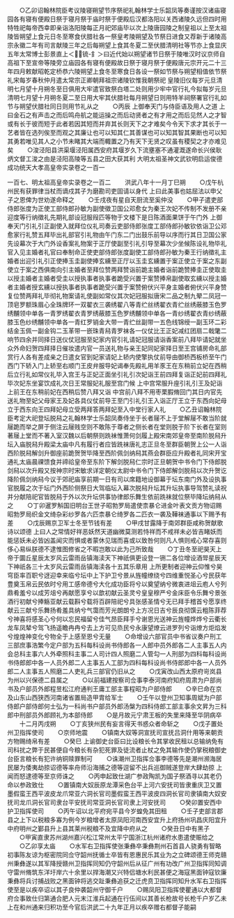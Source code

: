 <!-- { "loadSidebar": true } -->
　　○乙卯诏翰林院臣考议陵寝朔望节序祭祀礼翰林学士乐韶凤等奏谨按汉诸庙寝园各有寝有便殿日祭于寝月祭于庙时祭于便殿后汉都洛阳以关西诸陵久远但四时用特牲祀每帝西幸即亲诣洛阳陵每正月祀郊庙毕以次上陵唐园陵之制皇祖以上至太祖陵皆朔望上食元日冬至寒食伏腊社各一祭皇考陵朔望及节祭日进食又荐新于诸陵高宗永徽二年有司言献陵三年之后每朔望上食其冬夏二至伏腊清明社等节亦上食显庆五年太常博士彭景直上＜锍-釒＞曰近代始以朔望诸节日祭于陵唯汉时议京师自高祖下至宣帝等陵旁立庙园各有寝有便殿故日祭于寝月祭于便殿唐元宗开元二十三年四月敕献昭乾定桥恭六陵朔望上食冬至寒食日各设一祭如节祭与朔望相值依节祭礼宋每岁春秋仲月遣太常宗正卿朝拜祖宗诸陵钦惟我朝祭祀  皇陵旧仪每岁元旦清明七月望十月朔冬至日俱用大牢遣官致祭白塔二处则用少牢中官行礼今拟每岁元旦清明七月望十月朔冬夏二至日用大牢其伏腊社每月朔望日则用特羊祠祭署官行礼如节与朔望伏腊社同日则用节礼从之
　　○丙辰  上御奉天门与侍臣语及用人之道  上曰金石之有声击之而后鸣舟航之能运操之而后动贤者之有才用之而后见然人之才智或有长于彼而短于此者若因其短而并弃其长则天下之才难矣今令天下求才其长于一艺者皆在选列俟至而观之其廉让也可以知其仁其善谋也可以知其智其果断也可以知其勇若唯见其人之小节未睹其大端而輙置之乃有天下无贤之叹虽有稷契之才亦难见矣
　　○浚泾阳县洪渠堰泾阳属西安府其堰岁久下流壅塞不通灌溉遂命长兴侯耿炳文督工浚之由是泾阳高陵等五县之田大获其利
大明太祖圣神文武钦明启运俊德成功统天大孝高皇帝实录卷之一百一


一百七、明太祖高皇帝实录卷之一百二
　　洪武八年十一月丁巳朔
　　○戊午杭州民有获罪律当杖而谪戍其子为磨勘司吏固请以身代  上曰此美事也姑屈法以申父子之恩俾为世劝遂命释之
　　○壬戌夜有星自天厨流至奚仲没
　　○甲子遣吏部侍郎张度为正使工部侍郎孙敏为副使徵卫国公邓愈女为秦王次妃不传制不发册不亲迎度等行纳徵礼先期礼部设冠服叚匹等物于文楼下是日陈酒面果饼于午门外  上御奉天门引礼引正副使入就拜位仪礼司奏云吏部侍郎张度工部侍郎孙敏钦依诣卫公邓愈家行礼赞五拜毕出礼部官引礼物由午门东二门出鼓乐前导以序而行其日卫国公家先设幕次于大门外设香案礼物案于正厅使副至引礼引导至幕次少坐候陈设礼物毕礼官入见主婚者礼官曰奉制命正使吏部侍郎张度副使工部侍郎孙敏为秦王行纳徵礼主婚者出迎引礼引正使捧玉圭副使捧玄纁至正厅以玉圭玄纁置于案正使立于案之东副使立于案之西俱南向引主婚者至拜位赞两拜赞诣前跪主婚者诣前跪赞捧圭正使取圭以授主婚者主婚者受圭以授执事者执事者跪受兴置于案赞捧帛副使取玄纁以授主婚者主婚者授玄纁以授执事者执事者跪受兴置于案赞俯伏兴平身主婚者俯伏兴平身赞复位赞两拜礼毕彻礼物案请礼使副如常仪其次妃冠服拟唐宋二品之制九翚二凤冠一顶皂罗额珠眉心全珠牌环一双翟衣三袭绣翟八等青纻丝绣翟衣青纻丝绣蔽膝玉色罗绣黼领中单各一青罗绣翟衣青罗绣蔽膝玉色罗绣黼领中单各一青纱绣翟衣青纱绣蔽膝玉色纱绣黼领中单各一青红罗销金大带一青纻丝副带一五色线锦绶一副玉环二彩结金玉佩一副金钩二玉革带一嵌珠青舄青罗袜各一仪仗比王正妃减红团扇二戟氅二响节四余并同择日送仪仗冠服至妃家内官引礼请妃冠服请诣香案前八拜毕请妃就坐众外命妇贺四拜择日催妆遣内官一员送礼物与亲王妃同妃家择日至王宫铺房命礼部赏行人各有差成亲之日遣女官到妃家请妃上轿内使擎执仗前导由御桥西板桥至午门西门下轿入门上轿至右顺门王皮弁服导妃谒奉先殿礼用羊豕王在东稍前立妃在西稍后立行礼如常仪礼毕入宫王与正妃正面坐引礼引次妃诣王前四拜复诣正妃前四拜礼毕次妃东坐宴饮成礼次日王常服妃礼服至宫门候  上中宫常服升座引礼引王及妃诣  上前王在东稍前妃在西稍后赞八拜又诣  中宫前八拜不用枣栗腵脩回门其日内官先送礼物至妃父母家王及妃各具仪仗前导王至门引礼引王入诣正厅王立于东西向妃母立于西东向王四拜妃母立受两拜答两拜妃至入中堂行家人礼
　　○乙丑诏翰林院臣考定大祀登坛脱舄之礼翰林学士乐韶凤奏侍坐于长者屦不上于堂解屦不敢当阶就屦跪而举之屏于侧注云屦贱空则不敢陈于尊者之侧长者在堂则脱于阶下长者在室则著屦上堂而不著入室汉魏以后朝祭则跣袜惟萧何剑履上殿宋南郊皇帝至南阶脱舄升坛入庙脱舄升殿梁太庙中凡有履行者应皆跣袜唐礼志正旦冬至群臣朝贺上公一人诣西阶脱舄解剑升御座前跪贺贺毕降至西阶佩剑纳舄其燕会群臣应升殿者礼同宋开宝通礼太庙晨祼馈食并禘祫皇帝至东阶下解剑脱舄仁宗时正旦朝贺中书令门下侍郎脱剑舄以次升殿又按神宗时宋敏求详定朝仪太尉中书令门下侍郎解剑脱舄以次升贺讫降阶佩剑纳舄今议于郊祀庙享前期一日有司以席籍地设御幕于坛东南门外及设执事官脱履之次于坛门外西阶侧祭日大驾临坛入幕次脱舄升坛其升坛执事导驾赞礼读祝并分献陪祀官皆脱舄于外以次升坛供事协律郎乐舞生依前跣袜就位祭毕降坛纳舄从之
　　○丁卯暹罗斛国旧明台王世子昭勃罗局遣使柰暴仑进金叶表文贡方物诏赐昭勃罗局织金文绮杂彩纱罗各六匹柰暴仑绮罗各二匹衣一袭及鞾袜通事以下赐予有差
　　○戊辰赐京卫军士冬至节钱有差
　　○甲戌甘露降于南郊群臣咸称贺献歌诗以颂德  上曰人之常情好祥恶妖然天道幽微莫测若恃祥而不戒祥未必皆吉睹妖而能惩妖未必皆凶盖闻灾而惧或者蒙休见瑞而喜或以致咎何则凡人惧则戒心常存喜则侈心易纵朕德不逮惟图修省之不暇岂敢以此为己所致哉
　　○丁丑冬至祀昊天上帝于圜丘星辰太岁风云雷雨岳镇海渎天下神祇俱更设登一铏二各位增设酒斝星辰天下神祇各三十太岁风云雷雨岳镇海渎各十五其乐章用  上所更制者迎神云仰惟兮昊穹臣率百职兮迓迎幸来临兮坛中上下护卫兮景从旌幢缭绕兮四维重悦圣心兮民获年豊奠玉帛云民依时兮用工感帝德兮大化成功臣将兮以奠望纳兮微衷进俎云庖人兮列鼎肴羞兮以成芳俎兮再献愿享兮以歆初献云圣灵兮皇皇穆严兮金床臣令乐舞兮景张酒行初献兮捧觞亚献云载斟兮载将百辟陪祀兮具张感圣情兮无已拜手稽首兮愿享终献云三献兮乐舞扬肴羞具纳兮气霭而芳光朗朗兮上方况日吉兮辰良彻馔云粗陈菲荐兮神喜将感圣心兮何以忘民福留兮佳气昂臣拜手兮谢恩光送神云旌幢烨烨兮云衢长龙车凤辇兮驾飞扬遥瞻冉冉兮去上方可见烝民兮永康望燎云进罗列兮诣燎方炬焰发兮煌煌神变化兮物全于上感至恩兮无量
　　○命增设六部官员中书省议奏户刑工三部庶事浩繁今定户部为五科每科设尚书侍郎各一人郎中员外郎各二人主事五人内会总科主事六人外牵照科主事二人司计四人照磨二人管勾一人刑部为四科每科设尚书侍郎郎中各一人员外郎二人主事五人工部为四科每科设尚书侍郎郎中各一人员外郎二人主事五人照磨二人吏礼兵三部官仍旧从之
　　○戊寅改山西太原府岢岚县为州以兴保德二县属之
　　○以前福建按察司佥事李泰河南府知府周肃为户部尚书及户部员外郎程昱松江府通判王庸工部主事程昭为户部侍郎
　　○辛巳命在京及山东山西狭西河南诸省置局造甲胄给军士
　　○壬午以登州卫知事周斌为户部侍郎户部侍郎何士弘为一科尚书户部员外郎汤槃为四科侍郎工部主事余文昇为三科郎中刑部员外郎顾礼为本部侍郎
　　○是月故元宁肃王板的失里来降至华阴病卒
　　十二月丙戌朔
　　○丁亥狭州民有妄言得天书惑众者命斩之
　　○戊子置处州卫指挥使司
　　○京师地震
　　○镇南大奴等洞宣抚司宣抚吕洞什用等来朝贡方物赐绮帛有差
　　○癸巳  上谕御史台臣曰比设粮长令其掌收民租以总输纳免有司科扰之弊于民甚便自今粮长有杂犯死罪及徒流者止杖之免其输作使仍掌税粮御史台臣言粮长有犯许纳铜赎罪制可
　　○诛潮州卫指挥佥事李德等先是潮州濒海居民屡为倭夷劫掠诏德等率舟师沿海捕之德等逗留不出兵巡御贼遂登岸大肆劫掠  上闻而怒逮德等至京师诛之
　　○丙申起致仕湖广参政陶凯为国子祭酒寻以其老仍命以参政致仕
　　○置镇南大奴辰原龙潭采色台平上河六安抚司皆隶重庆卫又置墨假蛮王西平波皮龙爪常亚六洞长官司墨假蛮王西平波皮四洞长官司隶镇南大奴安抚司龙爪洞长官司隶台平安抚司常亚洞长官司隶上河安抚司
　　○癸卯置安西中护卫指挥使司
　　○丙午诏以北平府宛平县今岁蝗免其田租
　　○壬子吏部言郡县之上下以税粮多寡为例今岁粮增者太原凤阳河南西安宜升上府扬州巩昌庆阳宜升中府明州之鄞县升上县其莱州税粮不及宜降中府从之
　　○癸丑日中有黑子
　　○甲寅直隶苏州湖州嘉兴松江常州太平宁国浙江杭州诸府水患遣使赈给之
　　○乙卯享太庙
　　○水军右卫指挥使张秉彝卒秉彝荆州石首县人骁勇有智略初事陈友谅为枢密院同佥守韶州抚循士卒皆有恩惠民乐其业为之立碑颂德王师克赣州秉彝遂以其军降授赣州卫指挥同知仍守韶州后从征广州有功改广州卫指挥同知调守雷州脩筑东洋圩岸六十余里以捍海潮又兴特侣塘水利民甚便之海寇黑面钟寇钦廉秉彝将兵讨捕战败之黑面钟将逃交趾秉彝追获之迁虎贲卫指挥同知升水军右卫指挥使至是以疾卒诏以其子良仲袭韶州守御千户
　　○赐凤阳卫指挥使瞿通以大都督府佥事致仕归第通合肥人元末江淮兵起通在行伍间以其善长枪故号长枪千户岁乙未  上在和州通来归积功至今官后洪武二十九年正月以疾卒赠右都督子能嗣
